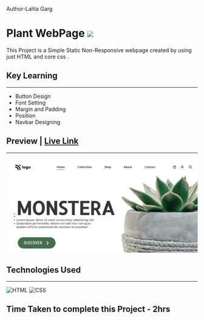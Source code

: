 Author-Lalita Garg
# Plant WebPage ![](	https://img.shields.io/website-up-down-green-red/http/monip.org.svg)

This Project is a Simple Static Non-Responsive webpage created by using just HTML and core css .

## Key Learning 
***
- Button Design 
- Font Setting
- Margin and Padding 
- Position 
- Navbar Designing 

## Preview | [Live Link](https://06-plant-webpage.vercel.app/)
***
![ScreenShot](./screenshot.PNG)

## Technologies Used 
***
![HTML](https://img.shields.io/badge/HTML5-E34F26?style=for-the-badge&logo=html5&logoColor=white)
![CSS](	https://img.shields.io/badge/CSS3-1572B6?style=for-the-badge&logo=css3&logoColor=white)

## Time Taken to complete this Project - 2hrs
